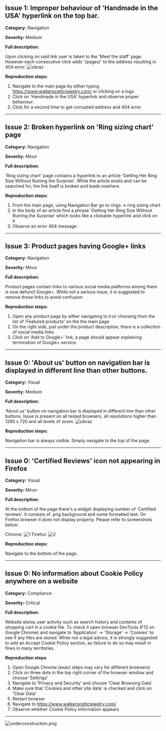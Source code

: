 ## Issue 1: Improper behaviour of 'Handmade in the USA' hyperlink on the top bar.

**Category:** Navigation

**Severity:** Medium

**Full description:**

Upon clicking on said link user is taken to the 'Meet the staff' page. However each consecutive click adds '/pages/' to the address resulting in 404 error.
![obraz](https://github.com/lech-dabrowski/Portfolio-Web-application/assets/112244024/f8bcb297-e3f6-4335-8bd9-a39901dc9277)


**Reproduction steps:**

1. Navigate to the main page by either typing https://www.walkerscelticjewelry.com/ or clicking on a logo
2. Click on 'Handmade in the USA' hyperlink and observe proper behaviour.
3. Click for a second time to get corrupted address and 404 error.

---

## Issue 2: Broken hyperlink on 'Ring sizing chart' page

**Category:** Navigation

**Severity:** Minor

**Full description:**

'Ring sizing chart' page contains a hyperlink to an article 'Getting Her Ring Size Without Ruining the Surprise'. While the article exists and can be searched for, the link itself is broken and leads nowhere.

**Reproduction steps:**

1. From the main page, using Navigation Bar go to rings -> ring sizing chart
2. In the body of an article find a phrase 'Getting Her Ring Size Without Ruining the Surprise' which looks like a clickable hyperlink and click on it
3. Observe an error 404 message.

---

## Issue 3: Product pages having Google+ links

**Category:** Navigation

**Severity:** Minor

**Full description:**

Product pages contain links to various social media platforms among them is now defunct Google+. While not a serious issue, it is suggested to remove those links to avoid confusion.

**Reproduction steps:**

1. Open any product page by either navigating to it or choosing from the list of 'Featured products' on the the main page
2. On the right side, just under the product description, there is a collection of social media links
3. Click on 'Add to Google+' link, a page should appear explaining termination of Google+ service.

---

## Issue 0: 'About us' button on navigation bar is displayed in different line than other buttons.

**Category:** Visual

**Severity:** Medium

**Full description:**

'About us' button on navigation bar is displayed in different line than other buttons. Issue is present on all tested browsers, all resolutions higher than 1280 x 720 and all levels of zoom.
![obraz](https://github.com/lech-dabrowski/Portfolio-Web-application/assets/112244024/b1a6dace-2385-432d-a4e4-219bdeae353a)

**Reproduction steps:**

Navigation bar is always visible. Simply navigate to the top of the page.

---

## Issue 0: 'Certified Reviews' icon not appearing in Firefox

**Category:** Visual

**Severity:** Minor

**Full description:**

At the bottom of the page there's a widget displaying number of 'Certified reviews'. It consists of .png background and some formatted text. On Firefox browser it does not display properly. Please refer to screenshots below:

Chrome:
![1](https://github.com/lech-dabrowski/Portfolio-Web-application/assets/112244024/3be24b4d-c13e-4fc3-9d05-5ecd89bafc61)
Firefox:
![2](https://github.com/lech-dabrowski/Portfolio-Web-application/assets/112244024/979f285f-cf63-4599-b0ec-564bfa404745)


**Reproduction steps:**

Navigate to the bottom of the page.

---

## Issue 0: No information about Cookie Policy anywhere on a website

**Category:** Compliance

**Severity:** Critical

**Full description:**

Website stores user activity such as search history and contents of shopping cart in a cookie file. To check it open browser DevTools (F12 on Google Chrome) and navigate to 'Application' -> 'Storage' -> 'Cookies' to see if any files are stored. While not a legal advice, it is strongly suggested to add an Accept Cookie Policy section, as failure to do so may result in fines in many territories.

**Reproduction steps**

1. Open Google Chrome (exact steps may vary for different browsers) 
2. Click on three dots in the top right corner of the browser window and choose 'Settings'
3. Navigate to 'Privacy and Security' and choose 'Clear Browsing Data'
4. Make sure that 'Cookies and other site data' is checked and click on 'Clear Data'
5. Restart browser
6. Navigate to https://www.walkerscelticjewelry.com/
7. Observe whether Cookie Policy information appears


---
![underconstruction.png](https://2.bp.blogspot.com/-8J_UuUku6RQ/Uy4AGwDbhTI/AAAAAAAACd0/KiJoXRXpazM/s1600/Under_Construction.png)
